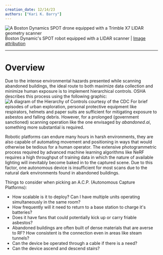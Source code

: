 ```yaml
---
creation_date: 12/14/23
authors: ["Kari K. Barry"]
---
```

![A Boston Dynamics SPOT drone equipped with a Trimble X7 LIDAR geometry scanner](https://media.wired.com/photos/5f92e32c227dbb78ec30da74/master/pass/Science_Spot_AB_0P1A1612.jpg) 
<br/>
Boston Dynamic's SPOT robot equipped with a LIDAR scanner | [Image attribution](https://www.google.com/url?sa=i&url=https%3A%2F%2Fwww.wired.com%2Fstory%2Fget-wired-podcast-14-boston-dynamics%2F&psig=AOvVaw3CyM17OAkr4SXcI20WCHF_&ust=1703096449608000&source=images&cd=vfe&opi=89978449&ved=0CBQQjhxqFwoTCNDZ2eyOnIMDFQAAAAAdAAAAABAD)

---

# Overview
Due to the intense environmental hazards presented while scanning abandoned buildings, the ideal route to both maximize data collection and minimize human exposure is to implement hierarchical controls. OSHA describes this process using the following graphic:
![A diagram of the Hierarchy of Controls courtesy of the CDC ](https://www.cdc.gov/niosh/topics/hierarchy/images/NIOSH_HOC_Main_508_photocredit.jpg) 
For brief episodes of urban exploration, personal protective equipment like respirators, helmets and paper suits are sufficient for mitigating exposure to asbestos and falling debris. However, for a prolonged (government sanctioned) scanning operation like the one envisaged by *abandoned.ai*, something more substantial is required.

Robotic platforms can endure many hours in harsh environments, they are also capable of automating movement and positioning in ways that would otherwise be tedious for a human operator. The extensive photogrammetric process required by advanced machine learning algorithms like NeRF requires a high throughput of training data in which the nature of available lighting will inevitably become baked in to the captured scene. Due to this factor, one autonomous device is insufficient for most scans due to the natural dark environments found in abandoned buildings.

Things to consider when picking an A.C.P. (Autonomous Capture Platforms):
- How scalable is it to deploy? Can I have multiple units operating simultaneously in the same room?
- How frequently will it need to return to a base station to charge it's batteries?
- Does it have fans that could potentially kick up or carry friable asbestos?
- Abandoned buildings are often built of dense materials that are averse to RF? How consistent is the connection even in areas like steam tunnels?
- Can the device be operated through a cable if there is a need?
- Can the device ascend and descend stairs? 
